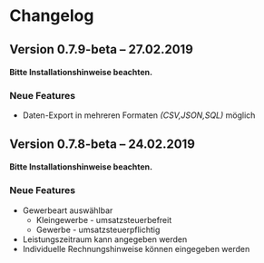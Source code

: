 Changelog
=========

Version 0.7.9-beta – 27.02.2019
--------------------------

#### Bitte Installationshinweise beachten.

### Neue Features

* Daten-Export in mehreren Formaten _(CSV,JSON,SQL)_ möglich

Version 0.7.8-beta – 24.02.2019
--------------------------

#### Bitte Installationshinweise beachten.

### Neue Features

* Gewerbeart auswählbar
  * Kleingewerbe - umsatzsteuerbefreit
  * Gewerbe - umsatzsteuerpflichtig
* Leistungszeitraum kann angegeben werden
* Individuelle Rechnungshinweise können eingegeben werden
